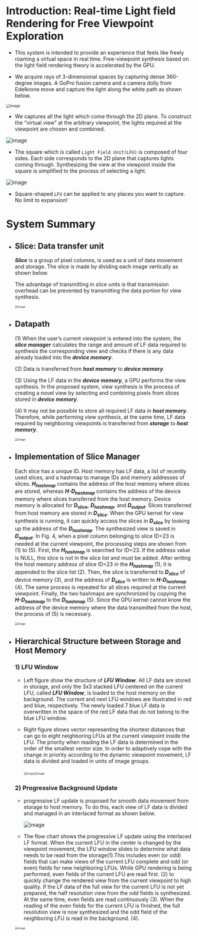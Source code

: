# Introduction: Real-time Light field Rendering for Free Viewpoint Exploration

- This system is intended to provide an experience that feels like freely roaming a virtual space in real time. Free-viewpoint synthesis based on the light field rendering theory is accelerated by the GPU.

+ We acquire rays of 3-dimensional spaces by capturing dense 360-degree images. A GoPro fusion camera and a camera dolly from Edelkrone move and capture the light along the white path as shown below.

<img src="https://user-images.githubusercontent.com/74892010/114294519-3a80ce00-9ada-11eb-903a-6efb98ad6fa6.png" alt="image" style="zoom: 67%;" />

+ We captures all the light which come through the 2D plane. To construct the “virtual view” at the arbitrary viewpoint, the lights required at the viewpoint are chosen and combined. 

![image](https://user-images.githubusercontent.com/74892010/114294526-4ff5f800-9ada-11eb-84ca-ad2695481633.png)

+ The square which is called `Light Field Unit(LFU)` is composed of four sides. Each side corresponds to the 2D plane that captures lights coming through. Synthesizing the view at the viewpoint inside the square is simplified to the process of selecting a light.

![image](https://user-images.githubusercontent.com/74892010/114294540-6603b880-9ada-11eb-91c4-50c0e2365d4b.png)

+ Square-shaped `LFU` can be applied to any places you want to capture. No limit to expansion!

# System Summary

- ## Slice: Data transfer unit

  ***Slice*** is a group of pixel columns, is used as a unit of data movement and storage. The slice is made by dividing each image vertically as shown below.

  The advantage of transmitting in slice units is that transmission overhead can be prevented by transmitting the data portion for view synthesis.
  
  <img src="https://user-images.githubusercontent.com/74892010/114294550-7c117900-9ada-11eb-8377-33c3a16264e0.png" alt="image" style="zoom:50%;" />
  
- ## Datapath

  (1) When the user’s current viewpoint is entered into the system, the ***slice manager*** calculates the range and amount of LF data required to synthesis the corresponding view and checks if there is any data already loaded into the ***device memory***.

  (2) Data is transferred from ***host memory*** to ***device memory***.

  (3) Using the LF data in the ***device memory***, a GPU performs the view synthesis. In the proposed system, view synthesis is the process of creating a novel view by selecting and combining pixels from slices stored in ***device memory***.

  (4) It may not be possible to store all required LF data in ***host memory***. Therefore, while performing view synthesis, at the same time, LF data required by neighboring viewpoints is transferred from ***storage*** to ***host memory***.

  <img src="https://user-images.githubusercontent.com/74892010/114294559-8d5a8580-9ada-11eb-8a06-265e119b916e.png" alt="image" style="zoom:50%;" />



- ## Implementation of Slice Manager

  Each slice has a unique ID. Host memory has LF data, a list of recently used slices, and a hashmap to manage IDs and memory addresses of slices.  ***H<sub>hashmap</sub>*** contains the address of the host memory where slices are stored, whereas ***H-D<sub>hashmap</sub>*** contains the address of the device memory where slices transferred from the host memory. Device memory is allocated for **D<sub>slice</sub>**, ***D<sub>hashmap</sub>***, and ***D<sub>output</sub>***. Slices transferred from host memory are stored in ***D<sub>slice</sub>***. When the GPU kernel for view synthesis is running, it can quickly access the slices in ***D<sub>slice</sub>*** by looking up the address of the ***D<sub>hashmap</sub>***. The synthesized view is saved in ***D<sub>output</sub>***. In Fig. 4, when a pixel column belonging to slice ID=23 is needed at the current viewpoint, the processing steps are shown from (1) to (5). First, the ***H<sub>hashmap</sub>*** is searched for ID=23. If the address value is NULL, this slice is not in the slice list and must be added. After writing the host memory address of slice ID=23 in the ***H<sub>hashmap</sub>*** (1), it is appended to the slice list (2). Then, the slice is transferred to ***D<sub>slice</sub>*** of device memory (3), and the address of ***D<sub>slice</sub>*** is written to ***H-D<sub>hashmap</sub>*** (4).  The same process is repeated for all slices required at the current viewpoint. Finally, the two hashmaps are synchronized by copying the ***H-D<sub>hashmap</sub>*** to the ***D<sub>hashmap</sub>*** (5). Since the GPU kernel cannot know the address of the device memory where the data transmitted from the host, the process of (5) is necessary. 

  <img src="https://user-images.githubusercontent.com/74892010/114294575-a19e8280-9ada-11eb-97d5-5f86097deea8.png" alt="image" style="zoom: 50%;" />

- ## Hierarchical Structure between Storage and Host Memory

  ### 1) LFU Window

  - Left figure show the structure of ***LFU Window***. All LF data are stored in storage, and only the 3x3 stacked LFU centered on the current LFU, called ***LFU Window***, is loaded to the host memory on the background. The current and next LFU windows are illustrated in red and blue, respectively. The newly loaded 7 blue LF data is overwritten in the space of the red LF data that do not belong to the blue LFU window.

  - Right figure shows vector representing the shortest distances that can go to eight neighboring LFUs at the current viewpoint inside the LFU. The priority when reading the LF data is determined in the order of the smallest vector size. In order to adaptively cope with the change in priority according to the dynamic viewpoint movement, LF data is divided and loaded in units of image groups.

    ​							<img src="https://user-images.githubusercontent.com/74892010/114294594-c1ce4180-9ada-11eb-8b57-8cd170437541.png" alt="image" style="zoom:50%;" /><img src="https://user-images.githubusercontent.com/74892010/114294601-c98de600-9ada-11eb-92be-1cb0b6ab5d1d.png" alt="image" style="zoom:50%;" />

  ### 2) Progressive Background Update

  - progressive LF update is proposed for smooth data movement from storage to host memory. To do this, each view of LF data is divided and managed in an interlaced format as shown below. 

    ![image](https://user-images.githubusercontent.com/74892010/114294616-dd394c80-9ada-11eb-98e8-df213d393052.png)

  - The flow chart shows the progressive LF update using the interlaced LF format. When the current LFU in the center is changed by the viewpoint movement, the LFU window slides to determine what data needs to be read from the storage(1).This includes even (or odd) fields that can make views of the current LFU complete and odd (or even) fields for new neighboring LFUs. While GPU rendering is being performed, even fields of the current LFU are read first. (2) to quickly change the rendered view from the current viewpoint to high quality. If the LF data of the full view for the current LFU is not yet prepared, the half resolution view from the odd fields is synthesized. At the same time, even fields are read continuously (3). When the reading of the even fields for the current LFU is finished, the full resolution view is now synthesized and the odd field of the neighboring LFU is read in the background. (4). 
  
  <img src="https://user-images.githubusercontent.com/74892010/114294631-e88c7800-9ada-11eb-99a5-e49dc45e58a9.png" alt="image" style="zoom:50%;" />